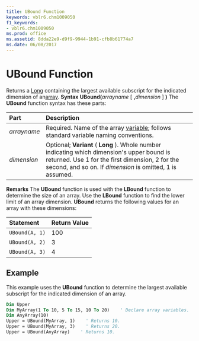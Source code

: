 ```yaml
---
title: UBound Function
keywords: vblr6.chm1009050
f1_keywords:
- vblr6.chm1009050
ms.prod: office
ms.assetid: 8dda22e9-d9f9-9944-1b91-cfb8b61774a7
ms.date: 06/08/2017
---
```



# UBound Function



Returns a [Long](vbe-glossary.md) containing the largest available subscript for the indicated dimension of an[array](vbe-glossary.md).
 **Syntax**
 **UBound(**_arrayname_ [ **,**_dimension_ ] **)**
The  **UBound** function syntax has these parts:


|**Part**|**Description**|
|:-----|:-----|
| _arrayname_|Required. Name of the array [variable](vbe-glossary.md); follows standard variable naming conventions.|
| _dimension_|Optional;  **Variant** ( **Long** ). Whole number indicating which dimension's upper bound is returned. Use 1 for the first dimension, 2 for the second, and so on. If _dimension_ is omitted, 1 is assumed.|

 **Remarks**
The  **UBound** function is used with the **LBound** function to determine the size of an array. Use the **LBound** function to find the lower limit of an array dimension.
 **UBound** returns the following values for an array with these dimensions:


|**Statement**|**Return Value**|
|:-----|:-----|
| `UBound(A, 1)`|100|
| `UBound(A, 2)`|3|
| `UBound(A, 3)`|4|




## Example

This example uses the  **UBound** function to determine the largest available subscript for the indicated dimension of an array.


```vb
Dim Upper
Dim MyArray(1 To 10, 5 To 15, 10 To 20)    ' Declare array variables.
Dim AnyArray(10)
Upper = UBound(MyArray, 1)    ' Returns 10.
Upper = UBound(MyArray, 3)    ' Returns 20.
Upper = UBound(AnyArray)    ' Returns 10.


```


